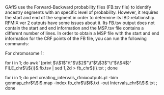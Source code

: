 GAfIS use the Forward-Backward probability files (FB.tsv file) to identify ancestry segments with an specific level of probability. However, it
requires the start and end of the segment in order to determine its IBD relationship. RFMIX ver 2 outputs have some issues about it. Its FB.tsv
output does not contain the start and end information and the MSP.tsv file contains a different number of lines. In order to obtain a MSP file
with the start and end information for the CRF points of the FB file, you can run the following commands:

For chromosome 1\:

for i in 1\; do awk \'\{print $\\$1\$"\t\"$\\$2\$"\t\"$\\$3\$"\t\"$\\$4\$}\' FILE_chr$\\$\{i\}\$.fb.tsv  \| sed 1,2d >  fb_chr\$\{i\}\.txt ; done

for i in 1\; do perl creating_intervals_rfmixoutputs.pl \-bim genmap_chr$\\$i\$.map \-index  fb_chr$\\$i\$.txt \-out Intervals_chr$\\$i\$.txt ; done

